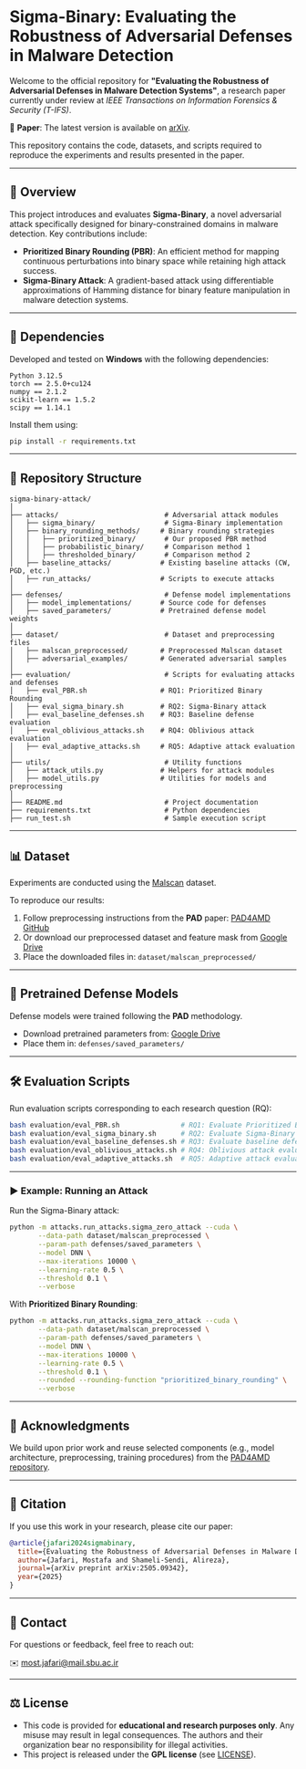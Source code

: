 # Sigma-Binary: Evaluating the Robustness of Adversarial Defenses in Malware Detection

Welcome to the official repository for **"Evaluating the Robustness of Adversarial Defenses in Malware Detection Systems"**, a research paper currently under review at *IEEE Transactions on Information Forensics & Security (T-IFS)*.

📄 **Paper**: The latest version is available on [arXiv](https://arxiv.org/abs/2505.09342).

This repository contains the code, datasets, and scripts required to reproduce the experiments and results presented in the paper.

---

## 📌 Overview

This project introduces and evaluates **Sigma-Binary**, a novel adversarial attack specifically designed for binary-constrained domains in malware detection. Key contributions include:

- **Prioritized Binary Rounding (PBR)**: An efficient method for mapping continuous perturbations into binary space while retaining high attack success.
- **Sigma-Binary Attack**: A gradient-based attack using differentiable approximations of Hamming distance for binary feature manipulation in malware detection systems.

---

## 🚀 Dependencies

Developed and tested on **Windows** with the following dependencies:

```plaintext
Python 3.12.5
torch == 2.5.0+cu124
numpy == 2.1.2
scikit-learn == 1.5.2
scipy == 1.14.1
````

Install them using:

```bash
pip install -r requirements.txt
```

---

## 📂 Repository Structure

```text
sigma-binary-attack/
│
├── attacks/                          # Adversarial attack modules
│   ├── sigma_binary/                 # Sigma-Binary implementation
│   ├── binary_rounding_methods/     # Binary rounding strategies
│   │   ├── prioritized_binary/       # Our proposed PBR method
│   │   ├── probabilistic_binary/     # Comparison method 1
│   │   ├── thresholded_binary/       # Comparison method 2
│   ├── baseline_attacks/            # Existing baseline attacks (CW, PGD, etc.)
│   ├── run_attacks/                 # Scripts to execute attacks
│
├── defenses/                         # Defense model implementations
│   ├── model_implementations/       # Source code for defenses
│   ├── saved_parameters/            # Pretrained defense model weights
│
├── dataset/                          # Dataset and preprocessing files
│   ├── malscan_preprocessed/        # Preprocessed Malscan dataset
│   ├── adversarial_examples/        # Generated adversarial samples
│
├── evaluation/                       # Scripts for evaluating attacks and defenses
│   ├── eval_PBR.sh                  # RQ1: Prioritized Binary Rounding
│   ├── eval_sigma_binary.sh         # RQ2: Sigma-Binary attack
│   ├── eval_baseline_defenses.sh    # RQ3: Baseline defense evaluation
│   ├── eval_oblivious_attacks.sh    # RQ4: Oblivious attack evaluation
│   ├── eval_adaptive_attacks.sh     # RQ5: Adaptive attack evaluation
│
├── utils/                            # Utility functions
│   ├── attack_utils.py              # Helpers for attack modules
│   ├── model_utils.py               # Utilities for models and preprocessing
│
├── README.md                         # Project documentation
├── requirements.txt                  # Python dependencies
├── run_test.sh                       # Sample execution script
```

---

## 📊 Dataset

Experiments are conducted using the [Malscan](https://github.com/malscan-android/MalScan) dataset.

To reproduce our results:

1. Follow preprocessing instructions from the **PAD** paper: [PAD4AMD GitHub](https://github.com/deqangss/pad4amd)
2. Or download our preprocessed dataset and feature mask from [Google Drive](https://drive.google.com/drive/folders/1kPzuph_N4TmM3F4z7gj3qcbL_7uLZANI?usp=sharing)
3. Place the downloaded files in: `dataset/malscan_preprocessed/`

---

## 🎯 Pretrained Defense Models

Defense models were trained following the **PAD** methodology.

* Download pretrained parameters from: [Google Drive](https://drive.google.com/drive/folders/1-q3TMZGjoDpBkNHgc5tTcFKMF9ywowQy?usp=sharing)
* Place them in: `defenses/saved_parameters/`

---

## 🛠 Evaluation Scripts

Run evaluation scripts corresponding to each research question (RQ):

```bash
bash evaluation/eval_PBR.sh               # RQ1: Evaluate Prioritized Binary Rounding
bash evaluation/eval_sigma_binary.sh      # RQ2: Evaluate Sigma-Binary attack
bash evaluation/eval_baseline_defenses.sh # RQ3: Evaluate baseline defenses
bash evaluation/eval_oblivious_attacks.sh # RQ4: Oblivious attack evaluation
bash evaluation/eval_adaptive_attacks.sh  # RQ5: Adaptive attack evaluation
```

---

### ▶️ Example: Running an Attack

Run the Sigma-Binary attack:

```bash
python -m attacks.run_attacks.sigma_zero_attack --cuda \
       --data-path dataset/malscan_preprocessed \
       --param-path defenses/saved_parameters \
       --model DNN \
       --max-iterations 10000 \
       --learning-rate 0.5 \
       --threshold 0.1 \
       --verbose
```

With **Prioritized Binary Rounding**:

```bash
python -m attacks.run_attacks.sigma_zero_attack --cuda \
       --data-path dataset/malscan_preprocessed \
       --param-path defenses/saved_parameters \
       --model DNN \
       --max-iterations 10000 \
       --learning-rate 0.5 \
       --threshold 0.1 \
       --rounded --rounding-function "prioritized_binary_rounding" \
       --verbose
```

---

## 🔗 Acknowledgments

We build upon prior work and reuse selected components (e.g., model architecture, preprocessing, training procedures) from the [PAD4AMD repository](https://github.com/deqangss/pad4amd).

---

## 📖 Citation

If you use this work in your research, please cite our paper:

```bibtex
@article{jafari2024sigmabinary,
  title={Evaluating the Robustness of Adversarial Defenses in Malware Detection Systems},
  author={Jafari, Mostafa and Shameli-Sendi, Alireza},
  journal={arXiv preprint arXiv:2505.09342},
  year={2025}
}
```

---

## 📧 Contact

For questions or feedback, feel free to reach out:

✉️ [most.jafari@mail.sbu.ac.ir](mailto:most.jafari@mail.sbu.ac.ir)

---


## ⚖️ License

- This code is provided for **educational and research purposes only**. Any misuse may result in legal consequences. The authors and their organization bear no responsibility for illegal activities.
- This project is released under the **GPL license** (see [LICENSE](./LICENSE)).

